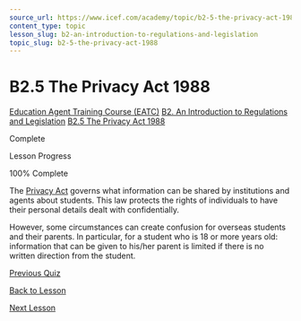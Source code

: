 ```yaml
---
source_url: https://www.icef.com/academy/topic/b2-5-the-privacy-act-1988/
content_type: topic
lesson_slug: b2-an-introduction-to-regulations-and-legislation
topic_slug: b2-5-the-privacy-act-1988
---
```


# B2.5 The Privacy Act 1988

[Education Agent Training Course (EATC)](https://www.icef.com/academy/courses/education-agent-training-course-eatc/) [B2. An Introduction to Regulations and Legislation](https://www.icef.com/academy/lessons/b2-an-introduction-to-regulations-and-legislation/) [B2.5 The Privacy Act 1988](https://www.icef.com/academy/topic/b2-5-the-privacy-act-1988/)

Complete

Lesson Progress 

100% Complete 

The [Privacy Act](https://www.oaic.gov.au/privacy/the-privacy-act/) governs what information can be shared by institutions and agents about students. This law protects the rights of individuals to have their personal details dealt with confidentially.

However, some circumstances can create confusion for overseas students and their parents. In particular, for a student who is 18 or more years old: information that can be given to his/her parent is limited if there is no written direction from the student.

[ Previous Quiz ](https://www.icef.com/academy/quizzes/b2-4-check-your-knowledge/)

[Back to Lesson](https://www.icef.com/academy/lessons/b2-an-introduction-to-regulations-and-legislation/)

[ Next Lesson ](https://www.icef.com/academy/lessons/b3-the-esos-act/)
